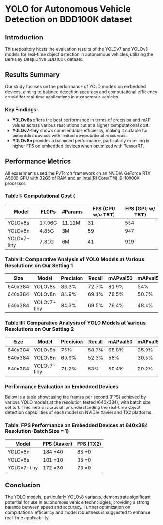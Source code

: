 # YOLO for Autonomous Vehicle Detection on BDD100K dataset

## Introduction
This repository hosts the evaluation results of the YOLOv7 and YOLOv8 models for real-time object detection in autonomous vehicles, utilizing the Berkeley Deep Drive BDD100K dataset.

## Results Summary
Our study focuses on the performance of YOLO models on embedded devices, aiming to balance detection accuracy and computational efficiency crucial for real-time applications in autonomous vehicles.

### Key Findings:
- **YOLOv8s** offers the best performance in terms of precision and mAP values across various resolutions but at a higher computational cost.
- **YOLOv7-tiny** shows commendable efficiency, making it suitable for embedded devices with limited computational resources.
- **YOLOv8n** provides a balanced performance, particularly excelling in higher FPS on embedded devices when optimized with TensorRT.

## Performance Metrics
All experiments used the PyTorch framework on an NVIDIA GeForce RTX A5000 GPU with 32GB of RAM and an Intel(R) Core(TM) i9-10900X processor.

### Table I: Computational Cost (
| Model        | FLOPs   | #Params | FPS (CPU w/o TRT) | FPS (GPU w/ TRT) |
|--------------|---------|---------|-------------------|------------------|
| YOLOv8s      | 17.06G  | 11.12M  | 31                | 554              |
| YOLOv8n      | 4.85G   | 3M      | 59                | 947              |
| YOLOv7-tiny  | 7.81G   | 6M      | 41                | 919              |

### Table II: Comparative Analysis of YOLO Models at Various Resolutions on Our Setting 1
| Size   | Model       | Precision | Recall | mAPval50 | mAPval50:95 | FLOPs  |
|--------|-------------|-----------|--------|----------|-------------|--------|
| 640x384| YOLOv8s     | 86.3%     | 72.7%  | 81.9%    | 54%         | 17.06G |
| 640x384| YOLOv8n     | 84.9%     | 69.1%  | 78.5%    | 50.7%       | 4.85G  |
| 640x384| YOLOv7-tiny | 84.3%     | 69.5%  | 79.4%    | 48.4%       | 7.81G  |

### Table III: Comparative Analysis of YOLO Models at Various Resolutions on Our Setting 2
| Size   | Model       | Precision | Recall | mAPval50 | mAPval50:95 | FLOPs  |
|--------|-------------|-----------|--------|----------|-------------|--------|
| 640x384| YOLOv8s     | 75%       | 58.7%  | 65.8%    | 35.9%       | 17.07G |
| 640x384| YOLOv8n     | 69.9%     | 52.3%  | 58%      | 30.5%       | 4.85G  |
| 640x384| YOLOv7-tiny | 71.2%     | 53%    | 59.4%    | 29.2%       | 7.83G  |

### Performance Evaluation on Embedded Devices
Below is a table showcasing the frames per second (FPS) achieved by various YOLO models at the resolution tested (640x384), with batch size set to 1. This metric is crucial for understanding the real-time object detection capabilities of each model on NVIDIA Xavier and TX2 platforms.

### Table: FPS Performance on Embedded Devices at 640x384 Resolution (Batch Size = 1)
| Model       | FPS (Xavier) | FPS (TX2) |
|-------------|--------------|-----------|
| YOLOv8n     | 184 ±40      | 83 ±0     |
| YOLOv8s     | 101 ±10      | 38 ±0     |
| YOLOv7-tiny | 172 ±30      | 76 ±0     |

## Conclusion
The YOLO models, particularly YOLOv8 variants, demonstrate significant potential for use in autonomous vehicle technologies, providing a strong balance between speed and accuracy. Further optimization on computational efficiency and model robustness is suggested to enhance real-time applicability.
